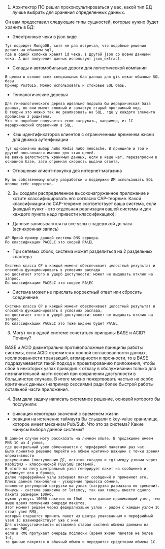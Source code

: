 1. Архитектор ПО решил проконсультироваться у вас, какой тип БД лучше выбрать для хранения определенных данных.

Он вам предоставил следующие типы сущностей, которые нужно будет хранить в БД:

- Электронные чеки в json виде
```
Тут подойдет MongoDB, хотя не раз встречал, что подобные решения делают на обычном sql,
где в одной колонке хранят id чека, в другой json со всеми данными чека. А для получения данных используют json_extract.
```

- Склады и автомобильные дороги для логистической компании
```
В целом в основе всех специальных баз данных для gis лежат обычные SQL базы. 
Пример PostGIS. Можно использовать и стоковые SQL базы.
```

- Генеалогические деревья
```
Для гинеалогического дерева идеально подошла бы иерархическая база данных, но они имеют сложный и зачастую старый програмный код.
В теории это можно так же реализовать на SQL, где у каждого элемента прописано 2 родителя.
Что-то подобное получается если выгружать, например, из 1С иерархический справочник в SQL.
```

- Кэш идентификаторов клиентов с ограниченным временем жизни для движка аутенфикации
```
Тут однозначно выбор либо Redis либо memcache. В принципе и той и другой пользовался именно для этих целей.
Не важна целостность хранимых данных, если в кеше нет, перезапросим в основной базе, зато огромная скорость выдачи ответа.
```

- Отношения клиент-покупка для интернет-магазина
```
Ну по собственному опыту разработки и поддержки ИМ использовать SQL вполне себе корректно.
```

2. Вы создали распределенное высоконагруженное приложение и хотите классифицировать его согласно CAP-теореме. Какой классификации по CAP-теореме соответствует ваша система, если (каждый пункт - это отдельная реализация вашей системы и для каждого пункта надо привести классификацию):

- Данные записываются на все узлы с задержкой до часа (асинхронная запись)
```
AP Яркий пример данной системы DNS сервера. 
По классификации PACELC это скорей PA\EL
```

- При сетевых сбоях, система может разделиться на 2 раздельных кластера
```
Система класса CP в каждый момент обеспечивает целостный результат и способна функционировать в условиях распада
но достигает этого в ущерб доступности: может не выдавать отклик на запрос. 
По классификации PACELC это скорее PA\EC
```

- Система может не прислать корректный ответ или сбросить соединение
```
Система класса CP в каждый момент обеспечивает целостный результат и способна функционировать в условиях распада,
но достигает этого в ущерб доступности: может не выдавать отклик на запрос.
По классификации PACELC это тоже видимо будет PA\EL
```

3. Могут ли в одной системе сочетаться принципы BASE и ACID? Почему?

BASE и ACID диаметрально противоположные принципы работы системы, если ACID стремится к полной согласованности данных, изолированности транзакций, атомарности и прочности, то в BASE подразумевается такой подход к проектированию приложения, чтобы сбой в некоторых узлах приводил к отказу в обслуживании только для незначительной части сессий при сохранении доступности в большинстве случаев. В итоге можно пожертвовать частью не особо критичных данных (например сессиями) ради более быстрой работы остальной части приложения.

4. Вам дали задачу написать системное решение, основой которого бы послужили:

- фиксация некоторых значений с временем жизни
- реакция на истечение таймаута
Вы слышали о key-value хранилище, которое имеет механизм Pub/Sub. Что это за система? Какие минусы выбора данной системы?
```
В данном случае могу рассказать на личном опыте. В продакшене имеем РИБ 1С из 4 узлов,
где центральный узел обменивается с периферией пакетами раз час.
Было принятно решение перейти на обмен критично важными с точки зрения опреативности
документами (поступления ДС, остатки складов и тд) между узлами через RabbitMQ - классической PUB/SUB системой.
В итоге на лету центральный узел генерирует пакет из сообщений и публикует его в брокер,
далее переферийный узлы забирают пакет сообщений и применяют его.
Плюсы данной технологии - ускорение процесса обмена,
снижение регулярной нагрузки на узлах (нагрузка размазана по времени).
Минусы - система зависима от latency, так как теперь вместо одного пакета размером 100мб,
нужно утянуть 10000 пакетов по 10кб - чем дальше принимающий узел, тем выше время получения очереди пакетов.
Этот момент решаем через федерализацию узлов - рядом с каждым узлом 1С стоит узел RMQ,
который старается принять пакет из центра упакованным и перефрийный узел 1С взаимодействует уже с ним.
Для отказоустойчивости оставлена старая система обмена данными на основе РИБ,
если в RMQ протухает очередь подписки (время жизни пакетов не более 1ч),
то данные пакуются в обычный обмен и передаются средствами обмена 1С.
```

